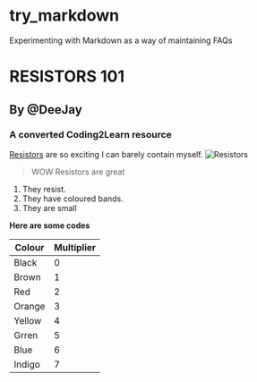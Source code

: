 # try_markdown
Experimenting with Markdown as a way of maintaining FAQs

# RESISTORS 101 
## By @DeeJay 
### A converted Coding2Learn resource

[Resistors](http://en.wikipedia.org/wiki/Resistor) are so exciting I can barely contain myself.
![Resistors](http://upload.wikimedia.org/wikipedia/commons/e/e6/Resistor.jpg)

> WOW Resistors are great

1. They resist.
2. They have coloured bands.
3. They are small

**Here are some codes**

|Colour|Multiplier|
|------|----------|
|Black |0         |
|Brown |1         |  
|Red   |2         |
|Orange|3         |
|Yellow|4         |
|Grren |5         |
|Blue  |6         |
|Indigo|7         |
